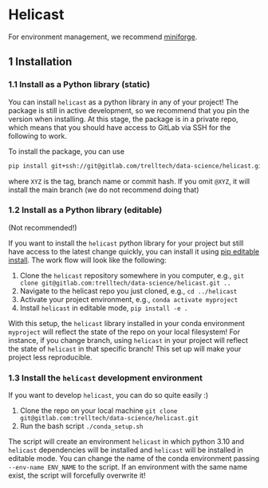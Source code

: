 # Helicast

For environment management, we recommend [miniforge](https://github.com/conda-forge/miniforge).


## 1 Installation

### 1.1 Install as a Python library (static)

You can install `helicast` as a python library in any of your project! The package is still
in active development, so we recommend that you pin the version when installing. At this
stage, the package is in a private repo, which means that you should have access to 
GitLab via SSH for the following to work.

To install the package, you can use
```bash
pip install git+ssh://git@gitlab.com/trelltech/data-science/helicast.git@XYZ
```
where `XYZ` is the tag, branch name or commit hash. If you omit `@XYZ`, it will install
the main branch (we do not recommend doing that)

### 1.2 Install as a Python library (editable)
(Not recommended!)


If you want to install the `helicast` python library for your project but still have
access to the latest change quickly, you can install it using [pip editable install](https://setuptools.pypa.io/en/latest/userguide/development_mode.html). The work flow will look like the following:

1. Clone the `helicast` repository somewhere in you computer, e.g.,
`git clone git@gitlab.com:trelltech/data-science/helicast.git ..`
2. Navigate to the helicast repo you just cloned, e.g., `cd ../helicast`
3. Activate your project environment, e.g., `conda activate myproject`
3. Install `helicast` in editable mode, `pip install -e .`

With this setup, the `helicast` library installed in your conda environment `myproject`
will reflect the state of the repo on your local filesystem! For instance, if you change
branch, using `helicast` in your project will reflect the state of `helicast` in that
specific branch! This set up will make your project less reproducible. 


### 1.3 Install the `helicast` development environment

If you want to develop `helicast`, you can do so quite easily :) 
1. Clone the repo on your local machine `git clone git@gitlab.com:trelltech/data-science/helicast.git`
2. Run the bash script `./conda_setup.sh`

The script will create an environment `helicast` in which python 3.10 and `helicast`
dependencies will be installed and `helicast` will be installed in editable mode. You can
change the name of the conda environment passing `--env-name ENV_NAME` to the script. If
an environment with the same name exist, the script will forcefully overwrite it!